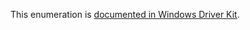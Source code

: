 This enumeration is [documented in Windows Driver Kit](https://learn.microsoft.com/en-us/windows-hardware/drivers/ddi/ntifs/ne-ntifs-_token_information_class).
